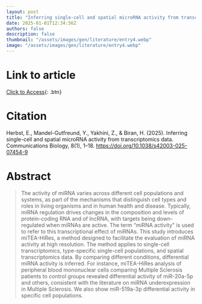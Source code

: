 ```yaml
---
layout: post
title: "Inferring single-cell and spatial microRNA activity from transcriptomics data"
date: 2025-01-01T12:34:56Z
authors: false
description: false
thumbnail: "/assets/images/gen/literature/entry4.webp"
image: "/assets/images/gen/literature/entry4.webp"
---
```

# Link to article
[Click to Access](https://doi.org/10.1038/s42003-025-07454-9 ){: .btn}

# Citation
Herbst, E., Mandel-Gutfreund, Y., Yakhini, Z., & Biran, H. (2025). Inferring single-cell and spatial microRNA activity from transcriptomics data. Communications Biology, 8(1), 1–18. https://doi.org/10.1038/s42003-025-07454-9 

# Abstract
 > The activity of miRNA varies across different cell populations and systems, as part of the mechanisms that distinguish cell types and roles in living organisms and in human health and disease. Typically, miRNA regulation drives changes in the composition and levels of protein-coding RNA and of lncRNA, with targets being down-regulated when miRNAs are active. The term “miRNA activity" is used to refer to this transcriptional effect of miRNAs. This study introduces miTEA-HiRes, a method designed to facilitate the evaluation of miRNA activity at high resolution. The method applies to single-cell transcriptomics, type-specific single-cell populations, and spatial transcriptomics data. By comparing different conditions, differential miRNA activity is inferred. For instance, miTEA-HiRes analysis of peripheral blood mononuclear cells comparing Multiple Sclerosis patients to control groups revealed differential activity of miR-20a-5p and others, consistent with the literature on miRNA underexpression in Multiple Sclerosis. We also show miR-519a-3p differential activity in specific cell populations.